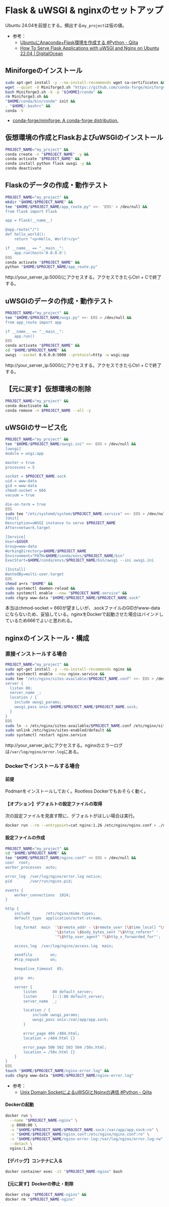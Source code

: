 # Flask & uWSGI & nginxのセットアップ
Ubuntu 24.04を前提とする。頻出する`my_project`は仮の値。
- 参考：
  - [UbuntuにAnaconda+Flask環境を作成する #Python - Qiita](https://qiita.com/katsujitakeda/items/b8e0cdc04611e3645f76#nginx%E3%81%AE%E8%A8%AD%E5%AE%9A)
  - [How To Serve Flask Applications with uWSGI and Nginx on Ubuntu 22.04 | DigitalOcean](https://www.digitalocean.com/community/tutorials/how-to-serve-flask-applications-with-uwsgi-and-nginx-on-ubuntu-22-04#step-6-configuring-nginx-to-proxy-requests)

## Miniforgeのインストール
```sh
sudo apt-get install -y --no-install-recommends wget ca-certificates &&
wget --quiet -O Miniforge3.sh "https://github.com/conda-forge/miniforge/releases/latest/download/Miniforge3-$(uname)-$(uname -m).sh" &&
bash Miniforge3.sh -b -p "${HOME}/conda" &&
rm Miniforge3.sh &&
"$HOME/conda/bin/conda" init &&
. "$HOME/.bashrc" &&
conda -V
```
- [conda-forge/miniforge: A conda-forge distribution.](https://github.com/conda-forge/miniforge)

## 仮想環境の作成とFlaskおよびuWSGIのインストール
```sh
PROJECT_NAME="my_project" &&
conda create -n "$PROJECT_NAME" -y &&
conda activate "$PROJECT_NAME" &&
conda install python flask uwsgi -y &&
conda deactivate
```

## Flaskのデータの作成・動作テスト
```sh
PROJECT_NAME="my_project" &&
mkdir "$HOME/$PROJECT_NAME" &&
tee "$HOME/$PROJECT_NAME/app_route.py" <<- 'EOS' > /dev/null &&
from flask import Flask

app = Flask(__name__)

@app.route("/")
def hello_world():
    return "<p>Hello, World!</p>"

if __name__ == "__main__":
    app.run(host='0.0.0.0')
EOS
conda activate "$PROJECT_NAME" &&
python "$HOME/$PROJECT_NAME/app_route.py"
```

http://your_server_ip:5000/にアクセスする。アクセスできたらCtrl + Cで終了する。

## uWSGIのデータの作成・動作テスト
```sh
PROJECT_NAME="my_project" &&
tee "$HOME/$PROJECT_NAME/wsgi.py" <<- EOS > /dev/null &&
from app_route import app

if __name__ == "__main__":
    app.run()
EOS
conda activate "$PROJECT_NAME" &&
cd "$HOME/$PROJECT_NAME" &&
uwsgi --socket 0.0.0.0:5000 --protocol=http -w wsgi:app
```
http://your_server_ip:5000/にアクセスする。アクセスできたらCtrl + Cで終了する。

## 【元に戻す】仮想環境の削除
```sh
PROJECT_NAME="my_project" &&
conda deactivate &&
conda remove -n $PROJECT_NAME --all -y
```

## uWSGIのサービス化
```sh
PROJECT_NAME="my_project" &&
tee "$HOME/$PROJECT_NAME/uwsgi.ini" <<- EOS > /dev/null &&
[uwsgi]
module = wsgi:app

master = true
processes = 5

socket = $PROJECT_NAME.sock
uid = www-data
gid = www-data
chmod-socket = 666
vacuum = true

die-on-term = true
EOS
sudo tee "/etc/systemd/system/$PROJECT_NAME.service" <<- EOS > /dev/null &&
[Unit]
Description=uWSGI instance to serve $PROJECT_NAME
After=network.target

[Service]
User=$USER
Group=www-data
WorkingDirectory=$HOME/$PROJECT_NAME
Environment="PATH=$HOME/conda/envs/$PROJECT_NAME/bin"
ExecStart=$HOME/conda/envs/$PROJECT_NAME/bin/uwsgi --ini uwsgi.ini

[Install]
WantedBy=multi-user.target
EOS
chmod a+rx "$HOME" &&
sudo systemctl daemon-reload &&
sudo systemctl enable --now "$PROJECT_NAME.service" &&
sudo chgrp www-data "$HOME/$PROJECT_NAME/$PROJECT_NAME.sock"
```
本当はchmod-socket = 660が望ましいが、.sockファイルのGIDがwww-dataにならないため、妥協している。nginxをDockerで起動させた場合はバインドしているため666でよいと思われる。

## nginxのインストール・構成
### 直接インストールする場合
```sh
PROJECT_NAME="my_project" &&
sudo apt-get install -y --no-install-recommends nginx &&
sudo systemctl enable --now nginx.service &&
sudo tee "/etc/nginx/sites-available/$PROJECT_NAME.conf" <<- EOS > /dev/null &&
server {
  listen 80;
  server_name _;
  location / {
    include uwsgi_params;
    uwsgi_pass unix:$HOME/$PROJECT_NAME/$PROJECT_NAME.sock;
  }
}
EOS
sudo ln -s /etc/nginx/sites-available/$PROJECT_NAME.conf /etc/nginx/sites-enabled/$PROJECT_NAME.conf &&
sudo unlink /etc/nginx/sites-enabled/default &&
sudo systemctl restart nginx.service
```
http://your_server_ip/にアクセスする。nginxのエラーログは`/var/log/nginx/error.log`にある。

### Dockerでインストールする場合
#### 前提
Podmanをインストールしておく。Rootless Dockerでもおそらく動く。

#### 【オプション】デフォルトの設定ファイルの取得
次の設定ファイルを見直す際に、デフォルトがほしい場合は実行。
```sh
docker run --rm --entrypoint=cat nginx:1.26 /etc/nginx/nginx.conf > ./nginx.conf
```

#### 設定ファイルの作成
```sh
PROJECT_NAME="my_project" &&
cd "$HOME/$PROJECT_NAME" &&
tee "$HOME/$PROJECT_NAME/nginx.conf" << EOS > /dev/null &&
user  root;
worker_processes  auto;

error_log  /var/log/nginx/error.log notice;
pid        /var/run/nginx.pid;

events {
    worker_connections  1024;
}

http {
    include       /etc/nginx/mime.types;
    default_type  application/octet-stream;

    log_format  main  '\$remote_addr - \$remote_user [\$time_local] "\$request" '
                      '\$status \$body_bytes_sent "\$http_referer" '
                      '"\$http_user_agent" "\$http_x_forwarded_for"';

    access_log  /var/log/nginx/access.log  main;

    sendfile        on;
    #tcp_nopush     on;

    keepalive_timeout  65;

    gzip  on;

    server {
        listen       80 default_server;
        listen       [::]:80 default_server;
        server_name  _;

        location / {
            include uwsgi_params;
            uwsgi_pass unix:/var/app/app.sock;
        }

        error_page 404 /404.html;
        location = /404.html {}

        error_page 500 502 503 504 /50x.html;
        location = /50x.html {}
    }
}
EOS
touch "$HOME/$PROJECT_NAME/nginx-error.log" &&
sudo chgrp www-data "$HOME/$PROJECT_NAME/nginx-error.log"
```
- 参考：
  - [Unix Domain SocketによるuWSGIとNginxの通信 #Python - Qiita](https://qiita.com/wf-yamaday/items/735be1da1022e096d6c6)

#### Dockerの起動
```sh
docker run \
  --name "$PROJECT_NAME-nginx" \
  -p 8080:80 \
  -v "$HOME/$PROJECT_NAME/$PROJECT_NAME.sock:/var/app/app.sock:ro" \
  -v "$HOME/$PROJECT_NAME/nginx.conf:/etc/nginx/nginx.conf:ro" \
  -v "$HOME/$PROJECT_NAME/nginx-error.log:/var/log/nginx/error.log:rw" \
  --detach \
  nginx:1.26
```

#### 【デバッグ】コンテナに入る
```sh
docker container exec -it "$PROJECT_NAME-nginx" bash
```

#### 【元に戻す】Dockerの停止・削除
```sh
docker stop "$PROJECT_NAME-nginx" &&
docker rm "$PROJECT_NAME-nginx"
```